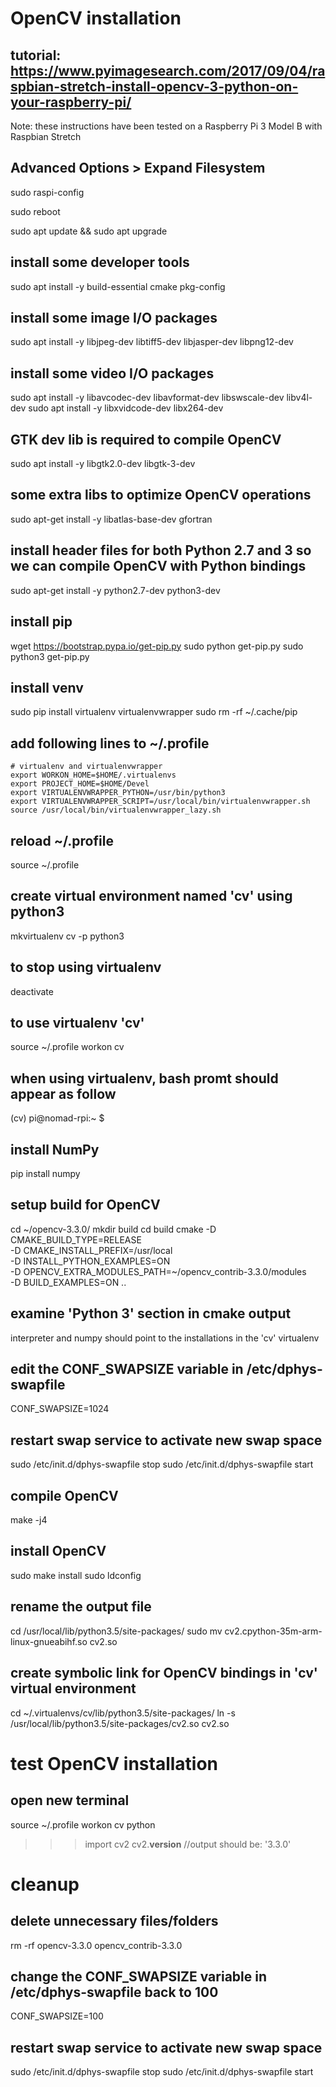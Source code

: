 # OpenCV installation

## tutorial: https://www.pyimagesearch.com/2017/09/04/raspbian-stretch-install-opencv-3-python-on-your-raspberry-pi/

Note: these instructions have been tested on a Raspberry Pi 3 Model B with Raspbian Stretch

## Advanced Options > Expand Filesystem
sudo raspi-config

sudo reboot

sudo apt update && sudo apt upgrade

## install some developer tools
sudo apt install -y build-essential cmake pkg-config

## install some image I/O packages
sudo apt install -y libjpeg-dev libtiff5-dev libjasper-dev libpng12-dev

## install some video I/O packages
sudo apt install -y libavcodec-dev libavformat-dev libswscale-dev libv4l-dev
sudo apt install -y libxvidcode-dev libx264-dev

## GTK dev lib is required to compile OpenCV
sudo apt install -y libgtk2.0-dev libgtk-3-dev

## some extra libs to optimize OpenCV operations
sudo apt-get install -y libatlas-base-dev gfortran

## install header files for both Python 2.7 and 3 so we can compile OpenCV with Python bindings
sudo apt-get install -y python2.7-dev python3-dev

## install pip
wget https://bootstrap.pypa.io/get-pip.py
sudo python get-pip.py
sudo python3 get-pip.py

## install venv
sudo pip install virtualenv virtualenvwrapper
sudo rm -rf ~/.cache/pip

## add following lines to ~/.profile
```
# virtualenv and virtualenvwrapper
export WORKON_HOME=$HOME/.virtualenvs
export PROJECT_HOME=$HOME/Devel
export VIRTUALENVWRAPPER_PYTHON=/usr/bin/python3
export VIRTUALENVWRAPPER_SCRIPT=/usr/local/bin/virtualenvwrapper.sh
source /usr/local/bin/virtualenvwrapper_lazy.sh
```

## reload ~/.profile
source ~/.profile

## create virtual environment named 'cv' using python3
mkvirtualenv cv -p python3

## to stop using virtualenv
deactivate

## to use virtualenv 'cv'
source ~/.profile
workon cv

## when using virtualenv, bash promt should appear as follow
(cv) pi@nomad-rpi:~ $ 

## install NumPy
pip install numpy

## setup build for OpenCV
cd ~/opencv-3.3.0/
mkdir build
cd build
cmake -D CMAKE_BUILD_TYPE=RELEASE \
    -D CMAKE_INSTALL_PREFIX=/usr/local \
    -D INSTALL_PYTHON_EXAMPLES=ON \
    -D OPENCV_EXTRA_MODULES_PATH=~/opencv_contrib-3.3.0/modules \
    -D BUILD_EXAMPLES=ON ..

## examine 'Python 3' section in cmake output
interpreter and numpy should point to the installations in the 'cv' virtualenv

## edit the CONF_SWAPSIZE variable in /etc/dphys-swapfile
CONF_SWAPSIZE=1024

## restart swap service to activate new swap space
sudo /etc/init.d/dphys-swapfile stop
sudo /etc/init.d/dphys-swapfile start

## compile OpenCV
make -j4

## install OpenCV
sudo make install
sudo ldconfig

## rename the output file
cd /usr/local/lib/python3.5/site-packages/
sudo mv cv2.cpython-35m-arm-linux-gnueabihf.so cv2.so

## create symbolic link for OpenCV bindings in 'cv' virtual environment
cd ~/.virtualenvs/cv/lib/python3.5/site-packages/
ln -s /usr/local/lib/python3.5/site-packages/cv2.so cv2.so


# test OpenCV installation

## open new terminal
source ~/.profile
workon cv
python
>>> import cv2
>>> cv2.__version__
//output should be: '3.3.0'

# cleanup

## delete unnecessary files/folders
rm -rf opencv-3.3.0 opencv_contrib-3.3.0

## change the CONF_SWAPSIZE variable in /etc/dphys-swapfile back to 100
CONF_SWAPSIZE=100

## restart swap service to activate new swap space
sudo /etc/init.d/dphys-swapfile stop
sudo /etc/init.d/dphys-swapfile start
